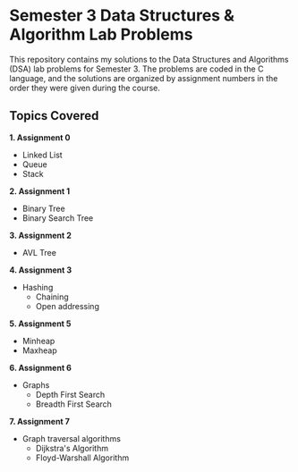 # Semester 3 Data Structures & Algorithm Lab Problems

This repository contains my solutions to the Data Structures and Algorithms (DSA) lab problems for Semester 3. The problems are coded in the C language, and the solutions are organized by assignment numbers in the order they were given during the course.

## Topics Covered

**1. Assignment 0**
   - Linked List
   - Queue
   - Stack

**2. Assignment 1**
   - Binary Tree
   - Binary Search Tree

**3. Assignment 2**
   - AVL Tree

**4. Assignment 3**
   - Hashing
      - Chaining
      - Open addressing

**5. Assignment 5**
   - Minheap
   - Maxheap

**6. Assignment 6**
   - Graphs
      - Depth First Search
      - Breadth First Search

**7. Assignment 7**
   - Graph traversal algorithms
      - Dijkstra's Algorithm
      - Floyd-Warshall Algorithm
